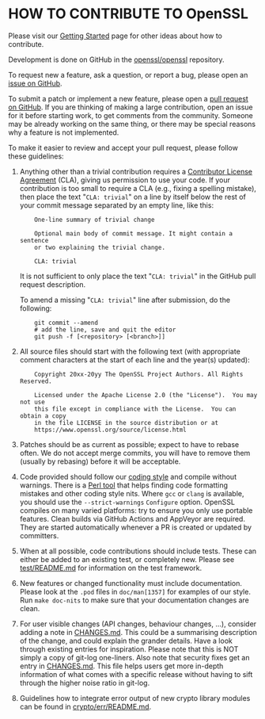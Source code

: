 HOW TO CONTRIBUTE TO OpenSSL
============================

Please visit our [Getting Started] page for other ideas about how to contribute.

  [Getting Started]: <https://www.openssl.org/community/getting-started.html>

Development is done on GitHub in the [openssl/openssl] repository.

  [openssl/openssl]: <https://github.com/openssl/openssl>

To request new a feature, ask a question, or report a bug,
please open an [issue on GitHub](https://github.com/openssl/openssl/issues).

To submit a patch or implement a new feature, please open a
[pull request on GitHub](https://github.com/openssl/openssl/pulls).
If you are thinking of making a large contribution,
open an issue for it before starting work, to get comments from the community.
Someone may be already working on the same thing,
or there may be special reasons why a feature is not implemented.

To make it easier to review and accept your pull request, please follow these
guidelines:

 1. Anything other than a trivial contribution requires a [Contributor
    License Agreement] (CLA), giving us permission to use your code.
    If your contribution is too small to require a CLA (e.g., fixing a spelling
    mistake), then place the text "`CLA: trivial`" on a line by itself below
    the rest of your commit message separated by an empty line, like this:

    ```
        One-line summary of trivial change

        Optional main body of commit message. It might contain a sentence
        or two explaining the trivial change.

        CLA: trivial
    ```

    It is not sufficient to only place the text "`CLA: trivial`" in the GitHub
    pull request description.

    [Contributor License Agreement]: <https://www.openssl.org/policies/cla.html>

    To amend a missing "`CLA: trivial`" line after submission, do the following:

    ```
        git commit --amend
        # add the line, save and quit the editor
        git push -f [<repository> [<branch>]]
    ```

 2. All source files should start with the following text (with
    appropriate comment characters at the start of each line and the
    year(s) updated):

    ```
        Copyright 20xx-20yy The OpenSSL Project Authors. All Rights Reserved.

        Licensed under the Apache License 2.0 (the "License").  You may not use
        this file except in compliance with the License.  You can obtain a copy
        in the file LICENSE in the source distribution or at
        https://www.openssl.org/source/license.html
    ```

 3. Patches should be as current as possible; expect to have to rebase
    often. We do not accept merge commits, you will have to remove them
    (usually by rebasing) before it will be acceptable.

 4. Code provided should follow our [coding style] and compile without warnings.
    There is a [Perl tool](util/check-format.pl) that helps
    finding code formatting mistakes and other coding style nits.
    Where `gcc` or `clang` is available, you should use the
    `--strict-warnings` `Configure` option.  OpenSSL compiles on many varied
    platforms: try to ensure you only use portable features.  Clean builds via
    GitHub Actions and AppVeyor are required. They are started automatically
    whenever a PR is created or updated by committers.

    [coding style]: https://www.openssl.org/policies/technical/coding-style.html

 5. When at all possible, code contributions should include tests. These can
    either be added to an existing test, or completely new.  Please see
    [test/README.md](test/README.md) for information on the test framework.

 6. New features or changed functionality must include
    documentation. Please look at the `.pod` files in `doc/man[1357]` for
    examples of our style. Run `make doc-nits` to make sure that your
    documentation changes are clean.

 7. For user visible changes (API changes, behaviour changes, ...),
    consider adding a note in [CHANGES.md](CHANGES.md).
    This could be a summarising description of the change, and could
    explain the grander details.
    Have a look through existing entries for inspiration.
    Please note that this is NOT simply a copy of git-log one-liners.
    Also note that security fixes get an entry in [CHANGES.md](CHANGES.md).
    This file helps users get more in-depth information of what comes
    with a specific release without having to sift through the higher
    noise ratio in git-log.

 8. Guidelines how to integrate error output of new crypto library modules
    can be found in [crypto/err/README.md](crypto/err/README.md).
